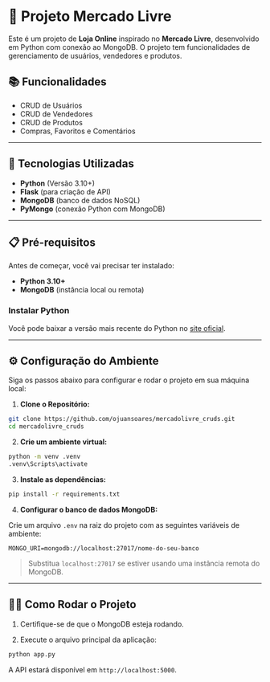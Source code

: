 # 🛒 Projeto Mercado Livre

Este é um projeto de **Loja Online** inspirado no **Mercado Livre**, desenvolvido em Python com conexão ao MongoDB. O projeto tem funcionalidades de gerenciamento de usuários, vendedores e produtos.

## 📚 Funcionalidades

- CRUD de Usuários
- CRUD de Vendedores
- CRUD de Produtos
- Compras, Favoritos e Comentários

---

## 🚀 Tecnologias Utilizadas

- **Python** (Versão 3.10+)
- **Flask** (para criação de API)
- **MongoDB** (banco de dados NoSQL)
- **PyMongo** (conexão Python com MongoDB)

---

## 📋 Pré-requisitos

Antes de começar, você vai precisar ter instalado:

- **Python 3.10+**
- **MongoDB** (instância local ou remota)

### Instalar Python

Você pode baixar a versão mais recente do Python no [site oficial](https://www.python.org/downloads/).

---

## ⚙️ Configuração do Ambiente

Siga os passos abaixo para configurar e rodar o projeto em sua máquina local:

1. **Clone o Repositório:**

```bash
git clone https://github.com/ojuansoares/mercadolivre_cruds.git
cd mercadolivre_cruds
```

2. **Crie um ambiente virtual:**

```bash
python -m venv .venv
.venv\Scripts\activate
```

3. **Instale as dependências:**

```bash
pip install -r requirements.txt
```

4. **Configurar o banco de dados MongoDB:**

Crie um arquivo `.env` na raiz do projeto com as seguintes variáveis de ambiente:

```
MONGO_URI=mongodb://localhost:27017/nome-do-seu-banco
```

> Substitua `localhost:27017` se estiver usando uma instância remota do MongoDB.

---

## 🏃‍♂️ Como Rodar o Projeto

1. Certifique-se de que o MongoDB esteja rodando.

2. Execute o arquivo principal da aplicação:

```bash
python app.py
```

A API estará disponível em `http://localhost:5000`.
